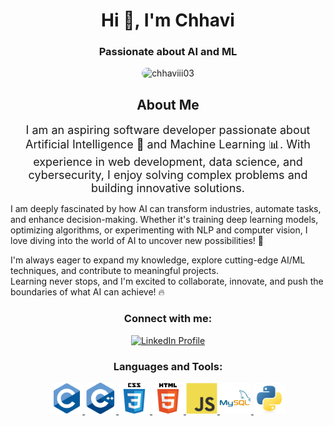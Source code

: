 <h1 align="center">Hi 👋, I'm Chhavi</h1>
<h3 align="center">Passionate about AI and ML</h3>

<!-- Profile Image -->
<p align="center"> 
  <img src="https://img.freepik.com/premium-photo/vampire-lavender-black-pink-streamingroom-livecam-background-anime_300932-13348.jpg" 
       alt="chhaviii03" 
       style="width: 80%; height: auto; border-radius: 15px;" /> 
</p>

<!-- About Me Section -->
<h2 align="center">About Me</h2>
<p align="center" style="font-size: 18px; max-width: 800px; margin: auto;">
  I am an aspiring software developer passionate about Artificial Intelligence 🤖 and Machine Learning 📊. 
  With experience in web development, data science, and cybersecurity, I enjoy solving complex problems 
  and building innovative solutions.  

  I am deeply fascinated by how AI can transform industries, automate tasks, and enhance decision-making. 
  Whether it's training deep learning models, optimizing algorithms, or experimenting with NLP and computer vision, 
  I love diving into the world of AI to uncover new possibilities! 🚀  

  I'm always eager to expand my knowledge, explore cutting-edge AI/ML techniques, and contribute to meaningful projects.  
  Learning never stops, and I'm excited to collaborate, innovate, and push the boundaries of what AI can achieve! 🔥  
</p>


<!-- Connect With Me -->
<h3 align="center">Connect with me:</h3>
<p align="center">
  <a href="https://www.linkedin.com/in/chhavi-bhatt-86b630292" target="_blank">
    <img src="https://raw.githubusercontent.com/rahuldkjain/github-profile-readme-generator/master/src/images/icons/Social/linked-in-alt.svg" 
         alt="LinkedIn Profile" height="40" width="50" />
  </a>
</p>

<!-- Languages and Tools -->
<h3 align="center">Languages and Tools:</h3>
<p align="center">
  <a href="https://www.cprogramming.com/" target="_blank">
    <img src="https://raw.githubusercontent.com/devicons/devicon/master/icons/c/c-original.svg" alt="C" width="50" height="50"/>
  </a> 
  <a href="https://www.w3schools.com/cpp/" target="_blank">
    <img src="https://raw.githubusercontent.com/devicons/devicon/master/icons/cplusplus/cplusplus-original.svg" alt="C++" width="50" height="50"/>
  </a> 
  <a href="https://www.w3schools.com/css/" target="_blank">
    <img src="https://raw.githubusercontent.com/devicons/devicon/master/icons/css3/css3-original-wordmark.svg" alt="CSS3" width="50" height="50"/>
  </a> 
  <a href="https://www.w3.org/html/" target="_blank">
    <img src="https://raw.githubusercontent.com/devicons/devicon/master/icons/html5/html5-original-wordmark.svg" alt="HTML5" width="50" height="50"/>
  </a> 
  <a href="https://developer.mozilla.org/en-US/docs/Web/JavaScript" target="_blank">
    <img src="https://raw.githubusercontent.com/devicons/devicon/master/icons/javascript/javascript-original.svg" alt="JavaScript" width="50" height="50"/>
  </a>
  <a href="https://www.mysql.com/" target="_blank">
    <img src="https://raw.githubusercontent.com/devicons/devicon/master/icons/mysql/mysql-original-wordmark.svg" alt="MySQL" width="50" height="50"/>
  </a> 
  <a href="https://www.python.org" target="_blank">
    <img src="https://raw.githubusercontent.com/devicons/devicon/master/icons/python/python-original.svg" alt="Python" width="50" height="50"/>
  </a> 
</p>




<!--
**Chhaviii03/Chhaviii03** is a ✨ _special_ ✨ repository because its `README.md` (this file) appears on your GitHub profile.

Here are some ideas to get you started:

- 🔭 I’m currently working on ...
- 🌱 I’m currently learning ...
- 👯 I’m looking to collaborate on ...
- 🤔 I’m looking for help with ...
- 💬 Ask me about ...
- 📫 How to reach me: ...
- 😄 Pronouns: ...
- ⚡ Fun fact: ...
-->
